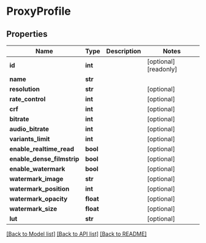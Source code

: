 # ProxyProfile

## Properties

Name | Type | Description | Notes
------------ | ------------- | ------------- | -------------
**id** | **int** |  | [optional] [readonly] 
**name** | **str** |  | 
**resolution** | **str** |  | [optional] 
**rate_control** | **int** |  | [optional] 
**crf** | **int** |  | [optional] 
**bitrate** | **int** |  | [optional] 
**audio_bitrate** | **int** |  | [optional] 
**variants_limit** | **int** |  | [optional] 
**enable_realtime_read** | **bool** |  | [optional] 
**enable_dense_filmstrip** | **bool** |  | [optional] 
**enable_watermark** | **bool** |  | [optional] 
**watermark_image** | **str** |  | [optional] 
**watermark_position** | **int** |  | [optional] 
**watermark_opacity** | **float** |  | [optional] 
**watermark_size** | **float** |  | [optional] 
**lut** | **str** |  | [optional] 

[[Back to Model list]](../#documentation-for-models) [[Back to API list]](../#documentation-for-api-endpoints) [[Back to README]](../)


